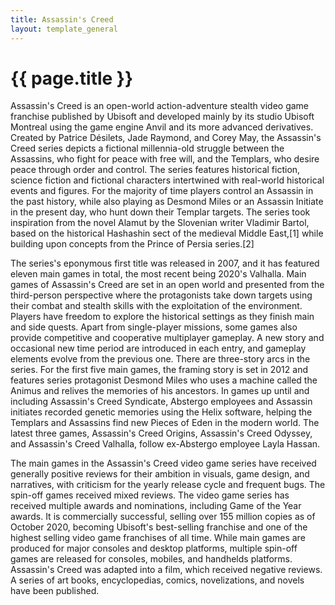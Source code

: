 ```yaml
---
title: Assassin's Creed
layout: template_general
---
```


# {{ page.title }}

Assassin's Creed is an open-world action-adventure stealth video game franchise published by Ubisoft and developed mainly by its studio Ubisoft Montreal using the game engine Anvil and its more advanced derivatives. Created by Patrice Désilets, Jade Raymond, and Corey May, the Assassin's Creed series depicts a fictional millennia-old struggle between the Assassins, who fight for peace with free will, and the Templars, who desire peace through order and control. The series features historical fiction, science fiction and fictional characters intertwined with real-world historical events and figures. For the majority of time players control an Assassin in the past history, while also playing as Desmond Miles or an Assassin Initiate in the present day, who hunt down their Templar targets. The series took inspiration from the novel Alamut by the Slovenian writer Vladimir Bartol, based on the historical Hashashin sect of the medieval Middle East,[1] while building upon concepts from the Prince of Persia series.[2]

The series's eponymous first title was released in 2007, and it has featured eleven main games in total, the most recent being 2020's Valhalla. Main games of Assassin's Creed are set in an open world and presented from the third-person perspective where the protagonists take down targets using their combat and stealth skills with the exploitation of the environment. Players have freedom to explore the historical settings as they finish main and side quests. Apart from single-player missions, some games also provide competitive and cooperative multiplayer gameplay. A new story and occasional new time period are introduced in each entry, and gameplay elements evolve from the previous one. There are three-story arcs in the series. For the first five main games, the framing story is set in 2012 and features series protagonist Desmond Miles who uses a machine called the Animus and relives the memories of his ancestors. In games up until and including Assassin's Creed Syndicate, Abstergo employees and Assassin initiates recorded genetic memories using the Helix software, helping the Templars and Assassins find new Pieces of Eden in the modern world. The latest three games, Assassin's Creed Origins, Assassin's Creed Odyssey, and Assassin's Creed Valhalla, follow ex-Abstergo employee Layla Hassan.

The main games in the Assassin's Creed video game series have received generally positive reviews for their ambition in visuals, game design, and narratives, with criticism for the yearly release cycle and frequent bugs. The spin-off games received mixed reviews. The video game series has received multiple awards and nominations, including Game of the Year awards. It is commercially successful, selling over 155 million copies as of October 2020, becoming Ubisoft's best-selling franchise and one of the highest selling video game franchises of all time. While main games are produced for major consoles and desktop platforms, multiple spin-off games are released for consoles, mobiles, and handhelds platforms. Assassin's Creed was adapted into a film, which received negative reviews. A series of art books, encyclopedias, comics, novelizations, and novels have been published.
